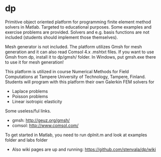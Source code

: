 dp
==

Primitive object oriented platform for programming finite element method solvers in Matlab. Targeted to educational purposes. Some examples and exercise problems are provided. Solvers and e.g. basis functions are not included (students should implement those themselves).

Mesh generator is not included. The platform utilizes Gmsh for mesh generation and it can also read Comsol 4.x .mshtxt files. If you want to use Gmsh from dp, install it to dp/gmsh/ folder. In Windows, put gmsh.exe there to use it for mesh generation!

This platform is utilized in course Numerical Methods for Field Computations at Tampere University of Technology, Tampere, Finland. Students will program with this platform their own Galerkin FEM solvers for

- Laplace problems
- Poisson problems
- Linear isotropic elasticity

Some useless/ful links.

- gmsh: http://geuz.org/gmsh/
- comsol: http://www.comsol.com/

To get started in Matlab, you need to run dpInit.m and look at examples folder and labs folder

- Also wiki pages are up and running: https://github.com/stenvala/dp/wiki